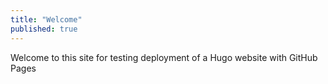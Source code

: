 ```yaml
---
title: "Welcome"
published: true
---
```


Welcome to this site for testing deployment of a Hugo website with GitHub Pages

